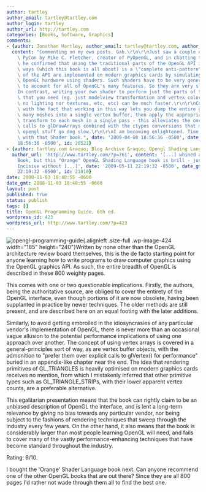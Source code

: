 ```yaml
---
author: tartley
author_email: tartley@tartley.com
author_login: tartley
author_url: http://tartley.com
categories: [Books, Software, Graphics]
comments:
- {author: Jonathan Hartley, author_email: tartley@tartley.com, author_url: 'http://tartley.com',
  content: "Commenting on my own posts. Gah.\r\n\r\nJust saw a couple of talks at\
    \ PyCon by Mike C. Fletcher, creator of PyOpenGL, and in chatting to him afterwards\
    \ he confirmed that using the traditional parts of the OpenGL API in traditional\
    \ ways (which this book is all about) is a \"complete anti-pattern\". These parts\
    \ of the API are implemented on modern graphics cards by simulating the traditional\
    \ OpenGL hardware using shaders. Such shaders have to be very general-purpose,\
    \ to account for all of OpenGL's many features. So they are very slow.\r\n\r\n\
    In contrast, writing your own shader to perform just the parts of the pipeline\
    \ that you need (eg. just modelview transformation and vertex color interpolation,\
    \ no lighting nor textures, etc, etc) can be much faster.\r\n\r\nCombine this\
    \ with the fact that working in this way lets you dump the entire geometry of\
    \ many meshes into a single vertex buffer, then apply the appropriate modelview\
    \ transform to each mesh in a single pass - this alleviates the overhead of multiple\
    \ calls to glDrawArrays combined with the ctypes conversions that make Python\
    \ opengl stuff go dog slow.\r\n\r\nI am becoming enlightened. Time to press on\
    \ with that Shader book.", date: '2009-04-08 18:56:36 -0500', date_gmt: '2009-04-08
    18:56:36 -0500', id: 20521}
- {author: tartley.com &raquo; Blog Archive &raquo; Opengl Shading Language, author_email: '',
  author_url: 'http://www.tartley.com/?p=761', content: '[...] whined about the Red
    Book, but this "Orange" OpenGL Shading Language book is brill - just what I needed.
    Incisive without [...]', date: '2009-05-11 22:19:32 -0500', date_gmt: '2009-05-11
    22:19:32 -0500', id: 21010}
date: 2008-11-03 18:48:55 -0600
date_gmt: 2008-11-03 18:48:55 -0600
layout: post
published: true
status: publish
tags: []
title: OpenGL Programming Guide, 6th ed.
wordpress_id: 423
wordpress_url: http://www.tartley.com/?p=423
---
```


![](http://www.tartley.com/wp-content/uploads/2008/10/opengl-programming-guide.jpg "opengl-programming-guide"){.alignleft
.size-full .wp-image-424 width="185" height="240"}Written by none other
than the OpenGL architecture review board themselves, this is the de
facto starting point for anyone learning how to write programs to draw
computer graphics using the OpenGL graphics API. As such, the entire
breadth of OpenGL is described in these 800 weighty pages.

This comes with one or two questionable implications. Firstly, the
authors, being the authoritative source, are obliged to cover the
entirety of the OpenGL interface, even though portions of it are now
obsolete, having been supplanted in practice by newer techniques. The
older methods are still present, and are described here on an equal
footing with the later additions.

Similarly, to avoid getting embroiled in the idiosyncrasies of any
particular vendor's implementation of OpenGL, there is never more than
an occasional vague allusion to the potential performance implications
of using one approach over another. The concept of using vertex arrays
is covered in a general-principles sort of way, as are vertex buffer
objects, with the admonition to "prefer them over explicit calls to
glVertex() for performance" buried in an appendix-like chapter near the
end. The idea that rendering primitives of GL\_TRIANGLES is heavily
optimised on modern graphics cards receives no mention, from which I
mistakenly inferred that other primitive types such as
GL\_TRIANGLE\_STRIPs, with their lower apparent vertex counts, are a
preferable alternative.

This egalitarian presentation means that the book can rightly claim to
be an unbiased description of OpenGL the interface, and is lent a
long-term relevance by giving no bias towards any particular vendor, nor
being subject to the fashions of rendering techniques that sweep through
the industry every few years. On the other hand, it also means that the
book is considerably larger than most people learning OpenGL will need,
and fails to cover many of the vastly performance-enhancing techniques
that have become standard throughout the industry.

Rating: 6/10.

I bought the 'Orange' Shader Language book next. Can anyone recommend
one of the other OpenGL books that are out there? Since they are all 800
pages I'd rather not wade through them all to find the best one.
